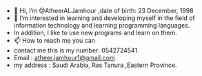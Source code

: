 - 👋 Hi, I’m @AtheerALJamhour ,date of birth: 23 December, 1998
- 👀 I’m interested in learning and developing myself in the field of information technology and learning programming languages.
-  In addition, I like to use new programs and learn on them.
- 📫 How to reach me you can 
- contact me this is my number: 0542724541
- Email : atheer.jamhour1@gmail.com 
- my address : Saudi Arabia, Ras Tanura ,Eastern Province.

<!---
AtheerALJamhour/AtheerALJamhour is a ✨ special ✨ repository because its `README.md` (this file) appears on your GitHub profile.
You can click the Preview link to take a look at your changes.
--->
